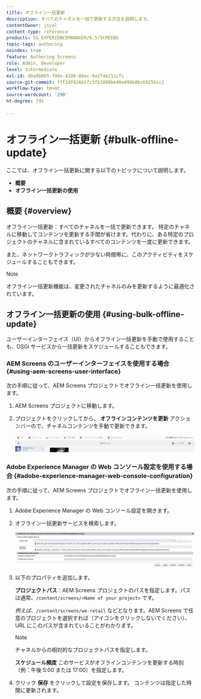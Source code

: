 ```yaml
---
title: オフライン一括更新
description: すべてのチャネルを一括で更新する方法を説明します。
contentOwner: jsyal
content-type: reference
products: SG_EXPERIENCEMANAGER/6.5/SCREENS
topic-tags: authoring
noindex: true
feature: Authoring Screens
role: Admin, Developer
level: Intermediate
exl-id: d0a0b065-798e-4108-86ac-0a1f4e211cfc
source-git-commit: fff2df02661fc3fb3098be40e090b8bc6925bcc2
workflow-type: tm+mt
source-wordcount: '290'
ht-degree: 74%

---
```


# オフライン一括更新 {#bulk-offline-update}

ここでは、オフライン一括更新に関する以下のトピックについて説明します。

* **概要**
* **オフライン一括更新の使用**

<!-- OBSOLETE VERSIONS
>[!CAUTION]
>
>This AEM Screens functionality is only available, if you have installed AEM 6.3 Feature Pack 3 or AEM 6.4 Screens Feature Pack 1.
>
>To get access to this Feature Pack, contact Adobe Support and request access. When you have permissions you can download it from Package Share. -->

## 概要 {#overview}

オフライン一括更新：すべてのチャネルを一括で更新できます。 特定のチャネルに移動してコンテンツを更新する手間が省けます。代わりに、ある特定のプロジェクトのチャネルに含まれているすべてのコンテンツを一度に更新できます。

また、ネットワークトラフィックが少ない時間帯に、このアクティビティをスケジュールすることもできます。

>[!NOTE]
>
>オフライン一括更新機能は、変更されたチャネルのみを更新するように最適化されています。

## オフライン一括更新の使用 {#using-bulk-offline-update}

ユーザーインターフェイス（UI）からオフライン一括更新を手動で使用することも、OSGi サービスから一括更新をスケジュールすることもできます。

### AEM Screens のユーザーインターフェイスを使用する場合 {#using-aem-screens-user-interface}

次の手順に従って、AEM Screens プロジェクトでオフライン一括更新を使用します。

1. AEM Screens プロジェクトに移動します。
1. プロジェクトをクリックしてから、 **オフラインコンテンツを更新** アクションバーので、チャネルコンテンツを手動で更新できます。

   ![screen_shot_2018-04-24at122256pm](assets/screen_shot_2018-04-24at122256pm.png)

### Adobe Experience Manager の Web コンソール設定を使用する場合 {#adobe-experience-manager-web-console-configuration}

次の手順に従って、AEM Screens プロジェクトでオフライン一括更新を使用します。

1. Adobe Experience Manager の Web コンソール設定を開きます。
1. オフライン一括更新サービスを検索します。

   ![screen_shot_2018-04-24at121428pm](assets/screen_shot_2018-04-24at121428pm.png)

1. 以下のプロパティを追加します。

   **プロジェクトパス**：AEM Screens プロジェクトのパスを指定します。パスは通常、`/content/screens/<Name of your project>` です。

   *例えば*、`/content/screens/we-retail` などとなります。AEM Screens で任意のプロジェクトを選択すれば（アイコンをクリックしないでください）、URL にこのパスが含まれていることがわかります。

   >[!NOTE]
   >
   >チャネルからの相対的なプロジェクトパスを指定します。

   **スケジュール頻度** このサービスがオフラインコンテンツを更新する時刻（例：午後 5:00 または 17:00）を指定します。

1. クリック **保存** をクリックして設定を保存します。 コンテンツは指定した時間に更新されます。
